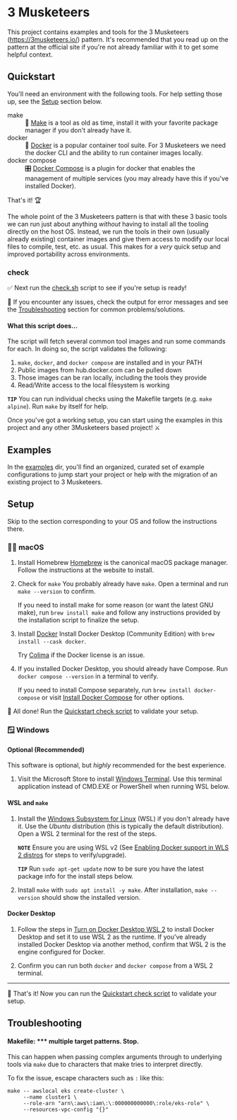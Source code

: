 # 3 Musketeers
This project contains examples and tools for the 3 Musketeers (https://3musketeers.io/) pattern.  It's recommended that you read up on the pattern at the official site if you're not already familiar with it to get some helpful context.

## Quickstart
You'll need an environment with the following tools.  For help setting those up, see the [Setup](#setup) section below.
<dl>
<dt>make</dt>
<dd>🧙 <a href="https://www.gnu.org/software/make/" target="_blank">Make</a> is a tool as old as time, install it with your favorite package manager if you don't already have it.</dd>
<dt>docker</dt>
<dd>🐳 <a href="https://www.docker.com/" target="_blank">Docker</a> is a popular container tool suite.  For 3 Musketeers we need the docker CLI and the ability to run container images locally.</dd>
<dt>docker compose</dt>
<dd>🎛️ <a href="https://docs.docker.com/compose/" target="_blank">Docker Compose</a> is a plugin for docker that enables the management of multiple services (you may already have this if you've installed Docker).</dd>
</dl>

That's it! 🏆

The whole point of the 3 Musketeers pattern is that with these 3 basic tools we can run just about anything _without_ having to install all the tooling directly on the host OS.  Instead, we run the tools in their own (usually already existing) container images and give them access to modify our local files to compile, test, etc. as usual.  This makes for a _very_ quick setup and improved portability across environments.

### check
✅ Next run the [check.sh](check.sh) script to see if you're setup is ready!

🛟 If you encounter any issues, check the output for error messages and see the [Troubleshooting](#troubleshooting) section for common problems/solutions.

#### What this script does...

The script will fetch several common tool images and run some commands for each.  In doing so, the script validates the following:
1. `make`, `docker`, and `docker compose` are installed and in your PATH
2. Public images from hub.docker.com can be pulled down
3. Those images can be ran locally, including the tools they provide
4. Read/Write access to the local filesystem is working

**`TIP`** You can run individual checks using the Makefile targets (e.g. `make alpine`).  Run `make` by itself for help.

Once you've got a working setup, you can start using the examples in this project and any other 3Musketeers based project! ⚔️

## Examples
In the [examples](examples) dir, you'll find an organized, curated set of example configurations to jump start your project or help with the migration of an existing project to 3 Musketeers.


## Setup

Skip to the section corresponding to your OS and follow the instructions there.

### 🧑‍💻 macOS

1. Install Homebrew
    [Homebrew](https://brew.sh/) is the canonical macOS package manager.  Follow the instructions at the website to install.
 
2. Check for `make`
    You probably already have `make`.  Open a terminal and run `make --version` to confirm.
 
    If you need to install make for some reason (or want the latest GNU make), run `brew install make` and follow any instructions provided by the installation script to finalize the setup.

3. Install [Docker](https://www.docker.com/)
    Install Docker Desktop (Community Edition) with `brew install --cask docker`.

    Try [Colima](https://github.com/abiosoft/colima#installation) if the Docker license is an issue.

4. If you installed Docker Desktop, you should already have Compose.  Run `docker compose --version` in a terminal to verify.

    If you need to install Compose separately, run `brew install docker-compose` or visit [Install Docker Compose](https://docs.docker.com/compose/install/) for other options.

🏁 All done!  Run the [Quickstart check script](#check) to validate your setup.

### 🪟 Windows

#### Optional (Recommended)
This software is optional, but _highly_ recommended for the best experience.

1. Visit the Microsoft Store to install [Windows Terminal](https://apps.microsoft.com/store/detail/windows-terminal/9N0DX20HK701).  Use this terminal application instead of CMD.EXE or PowerShell when running WSL below.

#### WSL and `make`

1. Install the [Windows Subsystem for Linux](https://learn.microsoft.com/en-us/windows/wsl/install) (WSL) if you don't already have it.  Use the _Ubuntu_ distribution (this is typically the default distribution).  Open a WSL 2 terminal for the rest of the steps.

    **`NOTE`** Ensure you are using WSL v2  (See [Enabling Docker support in WLS 2 distros](https://docs.docker.com/desktop/wsl/#enabling-docker-support-in-wsl-2-distros) for steps to verify/upgrade).
 
    **`TIP`** Run `sudo apt-get update` now to be sure you have the latest package info for the install steps below.

2. Install `make` with `sudo apt install -y make`.  After installation, `make --version` should show the installed version.

#### Docker Desktop

1. Follow the steps in [Turn on Docker Desktop WSL 2](https://docs.docker.com/desktop/wsl/#turn-on-docker-desktop-wsl-2) to install Docker Desktop and set it to use WSL 2 as the runtime.  If you've already installed Docker Desktop via another method, confirm that WSL 2 is the engine configured for Docker.

2. Confirm you can run both `docker` and `docker compose` from a WSL 2 terminal.

---

🏁 That's it!  Now you can run the [Quickstart check script](#check) to validate your setup.


## Troubleshooting

#### Makefile: *** multiple target patterns. Stop.
This can happen when passing complex arguments through to underlying tools via `make` due to characters that make tries to interpret directly.

To fix the issue, escape characters such as `:` like this:
```shell
make -- awslocal eks create-cluster \
     --name cluster1 \
     --role-arn "arn\:aws\:iam\:\:000000000000\:role/eks-role" \
     --resources-vpc-config "{}"
```
